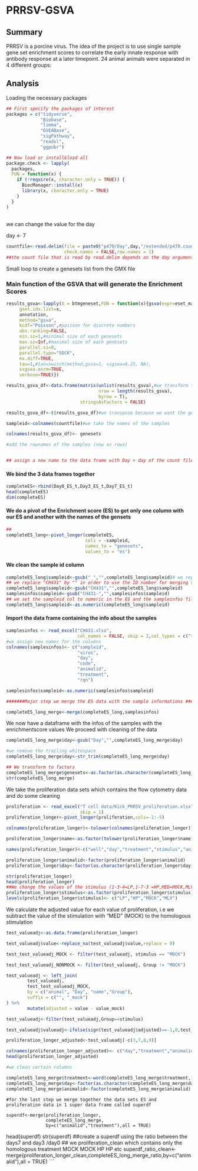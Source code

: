 PRRSV-GSVA
================

## Summary

PRRSV is a porcine virus. The idea of the project is to use single
sample gene set enrichment scores to correlate the early innate response
with antibody response at a later timepoint. 24 animal animals were
separated in 4 different groups:

## Analysis

Loading the necessary packages

``` r
## First specify the packages of interest
packages = c("tidyverse",
             "Biobase",
             "limma",
             "GSEABase",
             "sigPathway",
             "readxl",
             "ggpubr")

## Now load or install&load all
package.check <- lapply(
  packages,
  FUN = function(x) {
    if (!require(x, character.only = TRUE)) {
      BiocManager::install(x)
      library(x, character.only = TRUE)
    }
  }
)
```

## 

we can change the value for the day

day \<- 7

``` r
countfile<-read.delim(file = paste0("p470/Day",day,"/extended/p470.counts.txt"),
                      check.names = FALSE,row.names = 1)
##the count file that is read by read.delim depends on the day argument above
```

Small loop to create a genesets list from the GMX file

### Main function of the GSVA that will generate the Enrichment Scores

``` r
results_gsva<-lapply(X = btmgeneset,FUN = function(x){gsva(expr=eset_matrix, 
     gset.idx.list=x, 
     annotation,
     method="gsva",
     kcdf="Poisson",#poisson for discrete numbers
     abs.ranking=FALSE,
     min.sz=1,#minimal size of each genesets
     max.sz=Inf,#maximal size of each genesets
     parallel.sz=0,
     parallel.type="SOCK",
     mx.diff=TRUE,
     tau=1,#tau=switch(method,gsva=1, ssgsea=0.25, NA),
     ssgsea.norm=TRUE,
     verbose=TRUE)})
```

``` r
results_gsva_df<-data.frame(matrix(unlist(results_gsva),#we transform the list in a dataframe
                                   nrow = length(results_gsva),
                                   byrow = T),
                            stringsAsFactors = FALSE)

results_gsva_df<-t(results_gsva_df)#we transpose because we want the genesets as col and samples as rows

sampleid<-colnames(countfile)#we take the names of the samples

colnames(results_gsva_df)<- genesets

#add the rownames of the samples (now as rows)


## assign a new name to the data frame with Day + day of the count file + _ES (enrichment score)
```

#### We bind the 3 data frames together

``` r
completeES<-rbind(Day0_ES_t,Day3_ES_t,Day7_ES_t)
head(completeES)
dim(completeES)
```

#### We do a pivot of the Enrichment score (ES) to get only one column with our ES and another with the names of the gensets

``` r
## 
completeES_long<-pivot_longer(completeES,
                              cols = -sampleid,
                              names_to = "genesets",
                              values_to = "es")
```

#### We clean the sample id column

``` r
completeES_long$sampleid<-gsub("_","",completeES_long$sampleid)# we replace the "_" by ""
## we replace "CH431" by "" in order to use the ID number for merging the data set
completeES_long$sampleid<-gsub("CH431","",completeES_long$sampleid)
samplesinfos$sampleid<-gsub("CH431-","",samplesinfos$sampleid)
## we set the sampleid col to numeric in the ES and the sampleinfos file
completeES_long$sampleid<-as.numeric(completeES_long$sampleid)
```

#### Import the data frame containing the info about the samples

``` r
samplesinfos <- read_excel("CH431.xlsx", 
                           col_names = FALSE, skip = 2,col_types = c("text"))
#we assign new names for the columns
colnames(samplesinfos)<- c("sampleid",
                           "virus",
                           "day",
                           "code",
                           "animalid",
                           "treatment",
                           "rqn")

samplesinfos$sampleid<-as.numeric(samplesinfos$sampleid)

#######Major step we merge the ES data with the sample informations ####

completeES_long_merge<-merge(completeES_long,samplesinfos)
```

We now have a dataframe with the infos of the samples with the
enrichmentscore values We proceed with cleaning of the data

``` r
completeES_long_merge$day<-gsub("Day","",completeES_long_merge$day)

#we remove the trailing whitespace
completeES_long_merge$day<-str_trim(completeES_long_merge$day)
```

``` r
## We transform to factors
completeES_long_merge$genesets<-as.factor(as.character(completeES_long_merge$genesets))
str(completeES_long_merge)
```

We take the proliferation data sets which contains the flow cytometry
data and do some cleaning

``` r
proliferation <- read_excel("T cell data/Kick_PRRSV_proliferation.xlsx", 
                            skip = 1)
proliferation_longer<-pivot_longer(proliferation,cols=-1:-5)

colnames(proliferation_longer)<-tolower(colnames(proliferation_longer))

proliferation_longer$name<-as.factor(tolower(proliferation_longer$name))

names(proliferation_longer)<-c("well","day","treatment","stimulus","animalid","name","value" )

proliferation_longer$animalid<-factor(proliferation_longer$animalid)
proliferation_longer$day<-factor(as.character(proliferation_longer$day))

str(proliferation_longer)
head(proliferation_longer)
##We change the values of the stimulus (1-3-4=LP,1-7-3 =HP,MED=MOCK,MLV= vr2234)
proliferation_longer$stimulus<-as.factor(proliferation_longer$stimulus)
levels(proliferation_longer$stimulus)<- c("LP","HP","MOCK","MLV")
```

We calculate the adjusted value for each value of proliferation, i.e we
subtract the value of the stimulation with “MED” (MOCK) to the
homologous stimulation

``` r
test_valueadj<-as.data.frame(proliferation_longer) 

test_valueadj$value<-replace_na(test_valueadj$value,replace = 0)

test_test_valueadj_MOCK <- filter(test_valueadj, stimulus == "MOCK")

test_test_valueadj_NONMOCK <- filter(test_valueadj, Group != "MOCK") 

test_valueadj <- left_join(
        test_valueadj,
        test_test_valueadj_MOCK,
        by = c("animal", "Day", "name","Group"),
        suffix = c("", "_mock")
) %>%
        mutate(adjusted = value - value_mock)

test_valueadj<-filter(test_valueadj,Group==stimulus)

test_valueadj$valueadj<-ifelse(sign(test_valueadj$adjusted)==-1,0,test_valueadj$adjusted)

proliferation_longer_adjusted<-test_valueadj[-c(3,7,8,9)]

colnames(proliferation_longer_adjusted)<- c("day","treatment","animalid","name","value","valueadj")
head(proliferation_longer_adjusted)
```

``` r
#we clean certain columns 

completeES_long_merge$treatment<-word(completeES_long_merge$treatment,1)#we extract the treatment value in a simpler form now ("MLV","MOCK"...)
completeES_long_merge$day<-factor(as.character(completeES_long_merge$day))
completeES_long_merge$animalid<-factor(completeES_long_merge$animalid)
```

    #for the last step we merge together the data sets ES and proliferation data in 1 super data frame called superdf
    
    superdf<-merge(proliferation_longer,
                   completeES_long_merge,
                   by=c("animalid","treatment"),all = TRUE)

head(superdf) str(superdf) \#\#create a superdf using the ratio between
the days7 and day3 /day0 \#\# we proliferation\_clean which contains
only the homologous treatment MOCK MOCK HP HP etc
superdf\_ratio\_clean\<-merge(proliferation\_longer\_clean,completeES\_long\_merge\_ratio,by=c(“animalid”),all
= TRUE) \`\`\`
